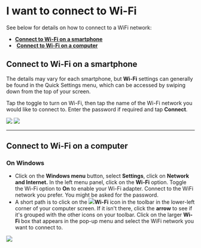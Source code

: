# I want to connect to Wi-Fi

See below for details on how to connect to a WiFi network:

* <img src="../../../.gitbook/assets/Wifi.png" alt="" data-size="line" />[<img src="../../../.gitbook/assets/Smartphone_icon.png" alt="" data-size="line" />**Connect to Wi-Fi on a smartphone**](connecting-to-wi-fi.md#connect-to-wifi-on-a-smartphone)
* <img src="../../../.gitbook/assets/Wifi.png" alt="" data-size="line" /><img src="../../../.gitbook/assets/laptop_icon.png" alt="" data-size="line" /> [**Connect to Wi-Fi on a computer**](connecting-to-wi-fi.md#connect-to-wifi-on-a-computer-it-might-be-different-depending-on-the-device.)

## **Connect to Wi-Fi on a smartphone**

The details may vary for each smartphone, but **Wi-Fi** settings can generally be found in the Quick Settings menu, which can be accessed by swiping down from the top of your screen.

Tap the toggle to turn on Wi-Fi, then tap the name of the Wi-Fi network you would like to connect to. Enter the password if required and tap **Connect**.

![](../../../.gitbook/assets/WiFi\_phone\_activate.jpg) ![](../../../.gitbook/assets/Mm\_Available\_wifi\_networks.jpg)

***

## **Connect to Wi-Fi on a computer**

### On Windows

* Click on the <img src="../../../.gitbook/assets/Windows-logo.png" alt="" data-size="line" />**Windows menu** button, select **Settings**, click on **Network and Internet.** In the left menu panel, click on the **Wi-Fi** option. Toggle the Wi-Fi option to **On** to enable your Wi-Fi adapter. Connect to the WiFi network you prefer. You might be asked for the password.
* A short path is to click on the ![](../../../.gitbook/assets/Computer\_internet\_icon.png)**Wi-Fi** icon in the toolbar in the lower-left corner of your computer screen. If it isn't there, click the <img src="../../../.gitbook/assets/icon-up-01.png" alt="" data-size="line" />**arrow** to see if it's grouped with the other icons on your toolbar. Click on the larger **Wi-Fi** box that appears in the pop-up menu and select the WiFi network you want to connect to.

![](https://lh4.googleusercontent.com/9OQVtGYGQsHqx5Zj-qGwaZ9DgR3P5V3VJ99mJHCUCgWi9CgC-pwjRvP2tB9kkF\_xH0SzZvY\_ZGtWpCVJ3cjTFBhXcXqNVinl6tJoIdh6NklvNcWnpcBUPlx8ZGukgw)

